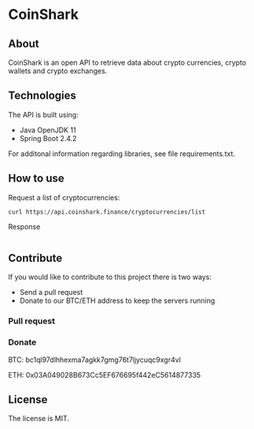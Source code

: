 # CoinShark

## About
CoinShark is an open API to retrieve data about crypto currencies, crypto wallets and crypto exchanges. 

## Technologies

The API is built using:

- Java OpenJDK 11
- Spring Boot 2.4.2

For additonal information regarding libraries, see file requirements.txt.

## How to use

Request a list of cryptocurrencies:

`curl https://api.coinshark.finance/cryptocurrencies/list`

Response

```

```

## Contribute

If you would like to contribute to this project there is two ways:

- Send a pull request
- Donate to our BTC/ETH address to keep the servers running

### Pull request

### Donate

BTC: bc1ql97dlhhexma7agkk7gmg76t7ljycuqc9xgr4vl

ETH: 0x03A049028B673Cc5EF676695f442eC5614877335

## License

The license is MIT.

